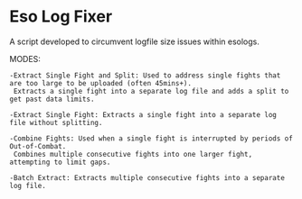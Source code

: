 # Eso Log Fixer
A script developed to circumvent logfile size issues within esologs. 

MODES:
	
	-Extract Single Fight and Split: Used to address single fights that are too large to be uploaded (often 45mins+).
	 Extracts a single fight into a separate log file and adds a split to get past data limits.
	 
	-Extract Single Fight: Extracts a single fight into a separate log file without splitting.
	
	-Combine Fights: Used when a single fight is interrupted by periods of Out-of-Combat. 
	 Combines multiple consecutive fights into one larger fight, attempting to limit gaps.
    
	-Batch Extract: Extracts multiple consecutive fights into a separate log file.
